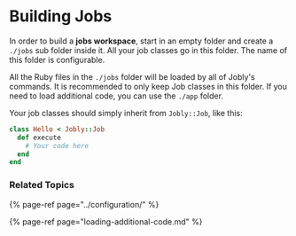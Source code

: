 # Building Jobs

In order to build a **jobs workspace**, start in an empty folder and create a `./jobs` sub folder inside it. All your job classes go in this folder. The name of this folder is configurable.

All the Ruby files in the `./jobs` folder will be loaded by all of Jobly's commands. It is recommended to only keep Job classes in this folder. If you need to load additional code, you can use the `./app` folder.

Your job classes should simply inherit from `Jobly::Job`, like this:

```ruby
class Hello < Jobly::Job
  def execute
    # Your code here
  end
end
```

### Related Topics

{% page-ref page="../configuration/" %}

{% page-ref page="loading-additional-code.md" %}

